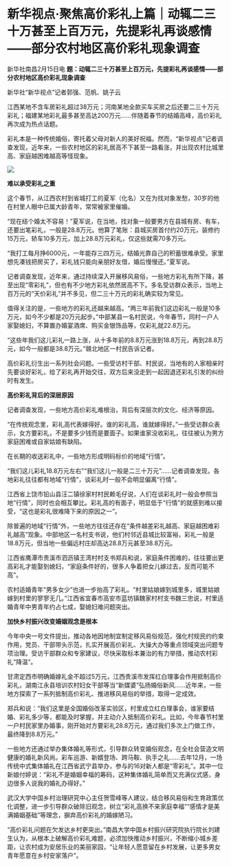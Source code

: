 # 新华视点·聚焦高价彩礼上篇｜动辄二三十万甚至上百万元，先提彩礼再谈感情——部分农村地区高价彩礼现象调查

新华社南昌2月15日电 **题：动辄二三十万甚至上百万元，先提彩礼再谈感情——部分农村地区高价彩礼现象调查**

新华社“新华视点”记者郭强、范帆、姚子云

江西某地不含车房彩礼超过38万元；河南某地全款买车买房之后还要二三十万元彩礼；福建某地彩礼最多甚至高达200万元……伴随着春节的结婚高峰，高价彩礼再次成为热点话题。

彩礼本是一种传统婚俗，寄托着父母对新人的美好祝福。然而，“新华视点”记者调查发现，近年来，一些农村地区的彩礼居高不下甚至一路看涨，并出现农村比城里高、家庭越困难越高等怪现象。

![](https://inews.gtimg.com/newsapp_bt/0/15667018803/1000)

**难以承受彩礼之重**

这个春节，从江西农村到省城打工的夏军（化名）又在为找对象发愁，30岁的他在村里人眼中已属大龄青年，常常被家里催婚。

“现在结个婚太不容易！”夏军说，在当地，找对象一般要男方在县城有房、有车，还要出笔彩礼，一般是28.8万元。他算了笔账：县城买房首付约20万元，装修约15万元，轿车10多万元，加上28.8万元彩礼，仅这些就需70多万元。

“我打工每月挣6000元，一年能存三四万元，结婚光靠自己的积蓄很难承受。家里想先凑钱把房买了，彩礼钱只能向亲朋好友借，婚后慢慢还。”夏军说。

记者调查发现，近年来，通过持续深入开展移风易俗，一些地方彩礼有所下降，甚至出现“零彩礼”，但也有不少地方彩礼依然居高不下。多名受访群众表示，当地上百万元的“天价彩礼”并不多见，但二三十万元的彩礼确实较为常见。

值得关注的是，一些地方的彩礼还越来越高。“两三年前我们这边彩礼一般是10多万元，如今不少都是20万元起步。”中部某县一名村民说，今年春节，同村一户人家娶媳妇，不算置办婚宴酒席、购买金银饰品等，仅彩礼就22.8万元。

“这些年我们这儿彩礼一路上涨，从十多年前的8.8万元涨到18.8万元，再到28.8万元，如今一般都是38.8万元。”赣北地区一村民告诉记者。

高价彩礼衍生出一系列社会问题。一些受访村干部、村民说，当地有的人家相亲时先要谈好彩礼，给了彩礼再开始交往，双方后来没走到一起因退还彩礼引发的纠纷时有发生。

**高价彩礼背后的深层原因**

记者调查发现，一些地方高价彩礼难根治，背后有深层次的文化、经济等原因。

“在传统观念里，彩礼高代表嫁得好。谁的彩礼高，谁就嫁得好。”一些受访群众表示，女方要彩礼，不是要多少钱而是要面子。如果谁家没收彩礼，往往被认为男方家庭困难或自家姑娘有缺陷。

在长期的收送彩礼中，一些地方形成明码标价的地域“行情”。

“我们这儿彩礼18.8万元左右”“我们这儿一般是二三十万元”……记者调查发现，各地彩礼往往都有地域“行情”，谈彩礼时一般不会明显偏离“行情”。

江西省上饶市铅山县汪二镇徐家村村民赖毛仔说，人们在谈彩礼时一般会参照当地“行情”，同时也会相互攀比。彩礼高的有面子，明显低于“行情”的就感到难以接受，“这也是彩礼很难降下来的原因之一”。

除普遍的地域“行情”外，一些地方往往还存在“条件越差彩礼越高、家庭越困难彩礼越高”现象。中部地区一名村支书说，他们村邻近县城比较富裕，彩礼一般是18.8万元，但当地一些偏远村庄却高达28.8万元甚至38.8万元。

江西省鹰潭市贵溪市泗沥镇王湾村村支书郑兵和说，家庭条件困难的，往往要出更高彩礼才能娶到媳妇，“家庭条件好的，很多人争着把女儿嫁过去，反而可能不高”。

农村适婚青年“男多女少”也进一步抬高了彩礼。“村里姑娘嫁到城里多，城里姑娘嫁到村里的寥寥无几。”江西省宜春市高安市蓝坊镇魏家村村支书魏三忠说，村里适婚青年中男青年约占七成，娶媳妇难问题突出。

**加快乡村振兴改变婚姻观念是根本**

今年中央一号文件提出，推动各地因地制宜制定移风易俗规范，强化村规民约约束作用，党员、干部带头示范，扎实开展高价彩礼、大操大办等重点领域突出问题专项治理。受访干部群众和专家建议，尽快采取标本兼治的有力举措，推动农村彩礼“降温”。

甘肃定西市明确婚嫁礼金不超过5万元，江西贵溪市发挥红白理事会作用抵制高价彩礼，湖南江永县培训农村妇女干部等当“新媒婆”弘扬婚俗新风……近年来，一些地方探索了一系列抵制高价彩礼、推进移风易俗的举措，取得一定成效。

郑兵和说：“我们这里是全国婚俗改革实验区，村里成立红白理事会，谁家要结婚、彩礼多少等，都能及时掌握，并主动介入抵制高价彩礼。比如，今年春节村里一户村民家里办婚事，刚开始对方要彩礼28.8万元，通过我们多次上门做工作，最终降到8.8万元。”

一些地方还通过举办集体婚礼等形式，引导群众转变婚俗观念，在全社会营造文明健康的婚礼新风尚。彩车巡游、新婿登场、跨马鞍、执手之礼……去年12月，一场传统中式集体婚礼在江西省武宁县举办，参与的16对新人都是“零彩礼”。其中一位新娘付婷说：“彩礼不是婚姻幸福的筹码，这种集体婚礼简单而又充满仪式感，身边很多人说我的婚礼办得好。”

武汉大学中国乡村治理研究中心主任贺雪峰等人建议，结合移风易俗和生育政策优化调整，进一步引导群众破除旧观念，树立“彩礼高换不来家庭幸福”“感情才是美满婚姻基础”等理念，摒弃高价彩礼的婚嫁陋习。

“高价彩礼问题在欠发达乡村更突出。”南昌大学中国乡村振兴研究院执行院长刘建生认为，从根本上破解高价彩礼难题，必须加快推动乡村振兴，不断缩小城乡差距，让农村成为安居乐业的美丽家园，“让年轻人愿意留在乡村发展，让更多男女青年愿意在乡村安家落户”。

